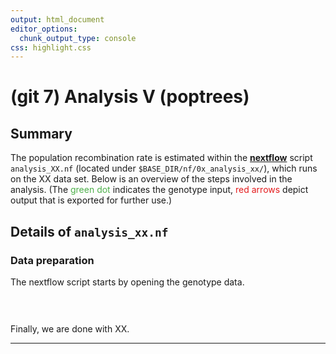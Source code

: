 ```yaml
---
output: html_document
editor_options:
  chunk_output_type: console
css: highlight.css
---
```







# (git 7) Analysis V (poptrees)

## Summary

The population recombination rate is estimated within the [**nextflow**](https://www.nextflow.io/) script `analysis_XX.nf` (located under `$BASE_DIR/nf/0x_analysis_xx/`), which runs on the XX data set.
Below is an overview of the steps involved in the analysis.
(The <span style="color:#4DAF4A">green dot</span> indicates the genotype input, <span style="color:#E41A1C">red arrows</span> depict output that is exported for further use.)

<div style="max-width:500px; margin:auto;">

</div>

## Details of `analysis_xx.nf`

### Data preparation

The nextflow script starts by opening the genotype data.

<div class="kclass">

<div class="sourceCode">
<pre class="sourceCode">
<code class="sourceCode">
</code>
</pre>
</div>
</div>

Finally, we are done with XX.

---
